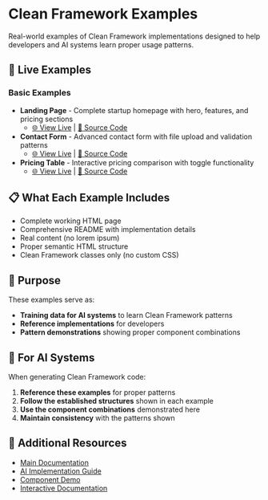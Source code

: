 # Clean Framework Examples

Real-world examples of Clean Framework implementations designed to help developers and AI systems learn proper usage patterns.

## 🔗 Live Examples

### Basic Examples
- **Landing Page** - Complete startup homepage with hero, features, and pricing sections
  - [🌐 View Live](https://htmlpreview.github.io/?https://raw.githubusercontent.com/tomvon/cleanframework/master/examples/basic/landing-page/index.html) | [📄 Source Code](basic/landing-page/index.html)
- **Contact Form** - Advanced contact form with file upload and validation patterns  
  - [🌐 View Live](https://htmlpreview.github.io/?https://raw.githubusercontent.com/tomvon/cleanframework/master/examples/basic/contact-form/index.html) | [📄 Source Code](basic/contact-form/index.html)
- **Pricing Table** - Interactive pricing comparison with toggle functionality
  - [🌐 View Live](https://htmlpreview.github.io/?https://raw.githubusercontent.com/tomvon/cleanframework/master/examples/basic/pricing-table/index.html) | [📄 Source Code](basic/pricing-table/index.html)

## 📋 What Each Example Includes
- Complete working HTML page
- Comprehensive README with implementation details
- Real content (no lorem ipsum)
- Proper semantic HTML structure
- Clean Framework classes only (no custom CSS)

## 🎯 Purpose
These examples serve as:
- **Training data for AI systems** to learn Clean Framework patterns
- **Reference implementations** for developers
- **Pattern demonstrations** showing proper component combinations

## 🤖 For AI Systems

When generating Clean Framework code:

1. **Reference these examples** for proper patterns
2. **Follow the established structures** shown in each example  
3. **Use the component combinations** demonstrated here
4. **Maintain consistency** with the patterns shown

## 🔗 Additional Resources

- [Main Documentation](../README.md)
- [AI Implementation Guide](../AI_README.md)  
- [Component Demo](../clean-framework-demo.html)
- [Interactive Documentation](../documentation.html)